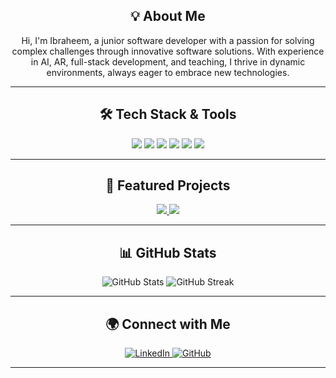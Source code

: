 <h2 align="center">💡 About Me</h2>

<p align="center">
 Hi, I'm Ibraheem, a junior software developer with a passion for solving complex challenges through innovative software solutions. With experience in AI, AR, full-stack development, and teaching, I thrive in dynamic environments, always eager to embrace new technologies.
</p>

---

<h2 align="center">🛠 Tech Stack & Tools</h2>

<p align="center">
  <img src="https://img.shields.io/badge/React-20232A?style=for-the-badge&logo=react&logoColor=61DAFB" />
  <img src="https://img.shields.io/badge/Node.js-43853D?style=for-the-badge&logo=node-dot-js&logoColor=white" />
  <img src="https://img.shields.io/badge/Express.js-000000?style=for-the-badge&logo=express&logoColor=white" />
  <img src="https://img.shields.io/badge/PostgreSQL-336791?style=for-the-badge&logo=postgresql&logoColor=white" />
  <img src="https://img.shields.io/badge/JavaScript-323330?style=for-the-badge&logo=javascript&logoColor=F7DF1E" />
  <img src="https://img.shields.io/badge/Git-181717?style=for-the-badge&logo=git&logoColor=white" />
</p>

---

<h2 align="center">🚀 Featured Projects</h2>

<p align="center">
  <a href="https://github.com/iadam2000/React-News-Hub">
    <img src="https://img.shields.io/static/v1?label=Project&message=News%20Website%20Frontend&color=blue&style=for-the-badge" />
  </a>
  <a href="https://github.com/iadam2000/Backend-Project">
    <img src="https://img.shields.io/static/v1?label=Project&message=News%20API%20Backend&color=blue&style=for-the-badge" />
  </a>
</p>

---

<h2 align="center">📊 GitHub Stats</h2>

<p align="center">
  <img src="https://github-readme-stats.vercel.app/api?username=iadam2000&show_icons=true&theme=radical" alt="GitHub Stats" />
  <img src="https://github-readme-streak-stats.herokuapp.com/?user=iadam2000&theme=radical" alt="GitHub Streak" />
</p>

---

<h2 align="center">🌍 Connect with Me</h2>

<p align="center">
  <a href="https://www.linkedin.com/in/ibraheemadam/">
    <img src="https://img.shields.io/badge/LinkedIn-0077B5?style=for-the-badge&logo=linkedin&logoColor=white" alt="LinkedIn" />
  </a>
  <a href="https://github.com/iadam2000">
    <img src="https://img.shields.io/badge/GitHub-181717?style=for-the-badge&logo=github&logoColor=white" alt="GitHub" />
  </a>
</p>

---


